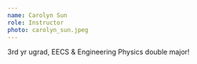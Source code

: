 ```yaml
---
name: Carolyn Sun
role: Instructor
photo: carolyn_sun.jpeg
---
```


3rd yr ugrad, EECS & Engineering Physics double major!